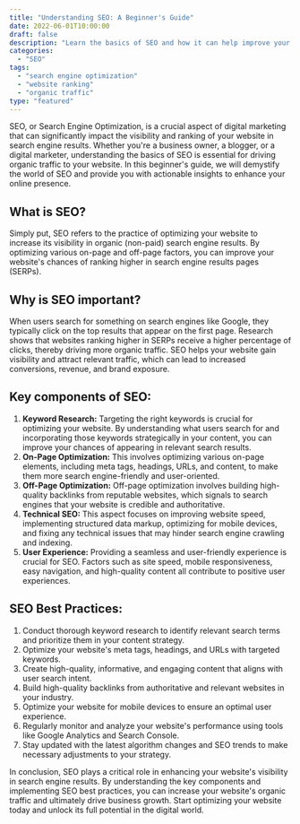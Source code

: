 ```yaml
--- 
title: "Understanding SEO: A Beginner's Guide" 
date: 2022-06-01T10:00:00 
draft: false 
description: "Learn the basics of SEO and how it can help improve your website's visibility in search engine results." 
categories: 
  - "SEO" 
tags: 
  - "search engine optimization" 
  - "website ranking" 
  - "organic traffic" 
type: "featured" 
--- 
```


SEO, or Search Engine Optimization, is a crucial aspect of digital marketing that can significantly impact the visibility and ranking of your website in search engine results. Whether you're a business owner, a blogger, or a digital marketer, understanding the basics of SEO is essential for driving organic traffic to your website. In this beginner's guide, we will demystify the world of SEO and provide you with actionable insights to enhance your online presence.

## What is SEO?
Simply put, SEO refers to the practice of optimizing your website to increase its visibility in organic (non-paid) search engine results. By optimizing various on-page and off-page factors, you can improve your website's chances of ranking higher in search engine results pages (SERPs). 

## Why is SEO important?
When users search for something on search engines like Google, they typically click on the top results that appear on the first page. Research shows that websites ranking higher in SERPs receive a higher percentage of clicks, thereby driving more organic traffic. SEO helps your website gain visibility and attract relevant traffic, which can lead to increased conversions, revenue, and brand exposure.

## Key components of SEO:
1. **Keyword Research:** Targeting the right keywords is crucial for optimizing your website. By understanding what users search for and incorporating those keywords strategically in your content, you can improve your chances of appearing in relevant search results.
2. **On-Page Optimization:** This involves optimizing various on-page elements, including meta tags, headings, URLs, and content, to make them more search engine-friendly and user-oriented.
3. **Off-Page Optimization:** Off-page optimization involves building high-quality backlinks from reputable websites, which signals to search engines that your website is credible and authoritative.
4. **Technical SEO:** This aspect focuses on improving website speed, implementing structured data markup, optimizing for mobile devices, and fixing any technical issues that may hinder search engine crawling and indexing.
5. **User Experience:** Providing a seamless and user-friendly experience is crucial for SEO. Factors such as site speed, mobile responsiveness, easy navigation, and high-quality content all contribute to positive user experiences.

## SEO Best Practices:
1. Conduct thorough keyword research to identify relevant search terms and prioritize them in your content strategy.
2. Optimize your website's meta tags, headings, and URLs with targeted keywords.
3. Create high-quality, informative, and engaging content that aligns with user search intent.
4. Build high-quality backlinks from authoritative and relevant websites in your industry.
5. Optimize your website for mobile devices to ensure an optimal user experience.
6. Regularly monitor and analyze your website's performance using tools like Google Analytics and Search Console.
7. Stay updated with the latest algorithm changes and SEO trends to make necessary adjustments to your strategy.

In conclusion, SEO plays a critical role in enhancing your website's visibility in search engine results. By understanding the key components and implementing SEO best practices, you can increase your website's organic traffic and ultimately drive business growth. Start optimizing your website today and unlock its full potential in the digital world.
